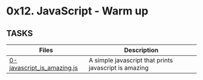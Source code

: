 # 0x12. JavaScript - Warm up

## TASKS
| Files | Description |
|-------|-------------|
[0-javascript_is_amazing.js](./0-javascript_is_amazing.js) | A simple javascript that prints javascript is amazing
